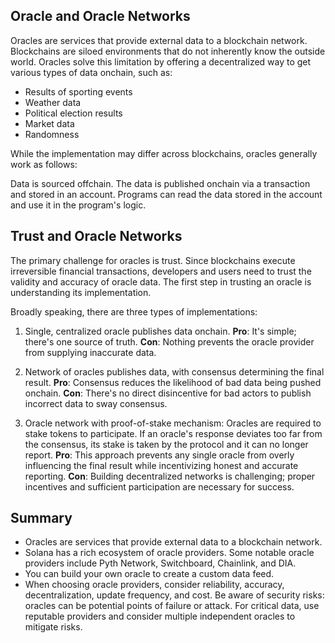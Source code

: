 ## Oracle and Oracle Networks

Oracles are services that provide external data to a blockchain network. 
Blockchains are siloed environments that do not inherently know the outside world. 
Oracles solve this limitation by offering a decentralized way to get various types of data onchain, such as:

- Results of sporting events
- Weather data
- Political election results
- Market data
- Randomness

While the implementation may differ across blockchains, oracles generally work as follows:

Data is sourced offchain.
The data is published onchain via a transaction and stored in an account.
Programs can read the data stored in the account and use it in the program's logic.

## Trust and Oracle Networks
The primary challenge for oracles is trust. Since blockchains execute irreversible financial transactions, 
developers and users need to trust the validity and accuracy of oracle data. The first step in trusting an oracle is understanding its implementation.

Broadly speaking, there are three types of implementations:

1. Single, centralized oracle publishes data onchain.
**Pro**: It's simple; there's one source of truth.
**Con**: Nothing prevents the oracle provider from supplying inaccurate data.

2. Network of oracles publishes data, with consensus determining the final result.
**Pro**: Consensus reduces the likelihood of bad data being pushed onchain.
**Con**: There's no direct disincentive for bad actors to publish incorrect data to sway consensus.

3. Oracle network with proof-of-stake mechanism: Oracles are required to stake tokens to participate.
If an oracle's response deviates too far from the consensus, its stake is taken by the protocol and it can no longer report.
**Pro**: This approach prevents any single oracle from overly influencing the final result while incentivizing honest and accurate reporting.
**Con**: Building decentralized networks is challenging; proper incentives and sufficient participation are necessary for success.

## Summary
- Oracles are services that provide external data to a blockchain network.
- Solana has a rich ecosystem of oracle providers. Some notable oracle providers include Pyth Network, Switchboard, Chainlink, and DIA.
- You can build your own oracle to create a custom data feed.
- When choosing oracle providers, consider reliability, accuracy, decentralization, update frequency, and cost. 
Be aware of security risks: oracles can be potential points of failure or attack. For critical data, use reputable providers and consider multiple independent oracles to mitigate risks.
